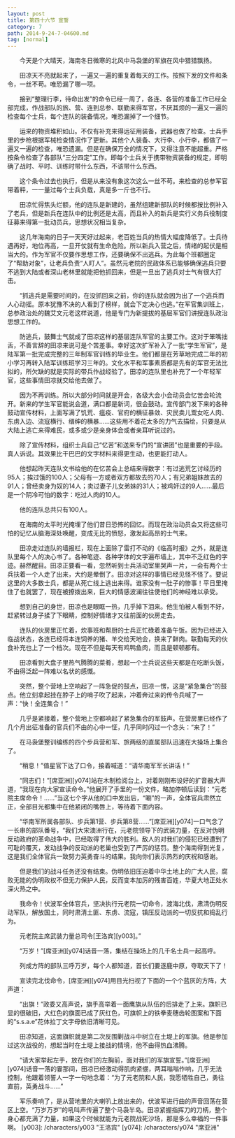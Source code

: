 ```yaml
---
layout: post
title: 第四十六节 宣誓
category: 7
path: 2014-9-24-7-04600.md
tag: [normal]
---
```


　　今天是个大晴天，海南冬日微寒的北风中马袅堡的军旗在风中猎猎飘扬。

　　田凉天不亮就起来了，一遍又一遍的重复着每天的工作。按照下发的文件和条令，一丝不苟。唯恐漏了哪一项。

　　接到“整理行李，待命出发”的命令已经一周了，各连、各营的准备工作已经全部完成，作战部队的旅、营、连到总参、联勤来得军官，不厌其烦的一遍又一遍的检查每个士兵，每个连队的装备情况，唯恐漏掉了一个细节。

　　运来的物资堆积如山。不仅有补充来得远征用装备，武器也做了检查。士兵手里的步枪根据军械检查情况作了更新。其他个人装备、大行李、小行李，都做了一遍又一遍的检查，唯恐遗漏。但是在确保万全的情况下，又得注意不能超重。严格按条令检查了各部队“三分四定”工作。即每个士兵关于携带物资装备的规定，即明确了战时、平时、训练时带什么东西，不该带什么东西。

　　这个条令过去也执行，但是从来没有象这次这么一丝不苟。来检查的总参军官带着秤，一一量过每个士兵负载，真是多一斤也不行。

　　田凉忙得焦头烂额，他的连队是新建的，虽然组建新部队的时候都按比例补入了老兵，但是新兵在连队中的比例还是太高，而且补入的新兵是实行义务兵役制度征募来得第一批动员兵，思想状况相当复杂。

　　这几年海南的日子一天天好过起来，老百姓当兵的热情大幅度降低了。士兵待遇再好，地位再高，一旦开仗就有生命危险。所以新兵入营之后，情绪的起伏是相当大的。作为军官不仅要作思想工作，还要确保不出逃兵。为此每个班都圈定了“帮助对象”，让老兵负责“人盯人”。虽然元老院的民政体系已能够确保逃兵只要不逃到大陆或者深山老林里就能把他抓回来，但是一旦出了逃兵对士气有很大打击。

　　“抓逃兵是需要时间的，在没抓回来之前，你的连队就会因为出了一个逃兵而人心动摇。原本犹豫不决的人看到了榜样，就会下定决心也逃。”在军官集训班上，总参政治处的魏艾文元老这样说道，他是专门为新提拔的基层军官们讲授连队政治思想工作的。

　　防逃兵，鼓舞士气就成了田凉这样的基层连队军官的主要工作。这对于笨嘴拙舌，不善言辞的田凉来说可是个苦差事。幸好这次扩军补入了一批“学生军官”，是陆军第一批完成完整的三年制军官训练的毕业生。他们都是在芳草地完成二年的初小学习再转入陆军训练班学习三年的。文化水平和军事素质都是先有的军官无法比拟的，所欠缺的就是实际的带兵作战经验了。田凉的连队里也补充了一个年轻军官，这些事情田凉就交给他去做了。

　　因为不再训练。所以大部分时间就是开会，各级大会小会动员会忆苦会轮流开。新来的学生军官能说会道，满口都是新词，很会鼓动。宣传部门发下来的各种鼓动宣传材料，上面写满了饥荒、瘟疫、官府的横征暴敛、灾民卖儿鬻女吃人肉、东虏入边、流寇横行、缙绅的横暴……这些用不着花太多的力气去描绘，只要是从大陆上逃亡来得难民，或多或少是亲身体会或者亲耳听说过的。

　　除了宣传材料，组织士兵自己“忆苦”和送来专门的“宣讲团”也是重要的手段。真人诉说。其效果比干巴巴的文字材料来得更生动，也更能打动人。

　　他想起昨天连队文书给他的在忆苦会上总结来得数字：有过逃荒乞讨经历的95人；挨过饿的100人；父母有一方或者双方都故去的70人；有兄弟姐妹故去的91人；曾经卖身为奴的14人；卖过妻子儿女弟妹的31人；被鸡奸过的9人……最后是一个阴冷可怕的数字：吃过人肉的10人。

　　他的连队总共只有100人。

　　在海南的太平时光掩埋了他们昔日恐怖的回忆。而现在政治动员会又将这些可怕的记忆从脑海深处唤醒，变成无比的愤怒，激发起高昂的士气来。

　　田凉走过连队的墙报栏，现在上面除了雷打不动的《临高时报》之外，就是连队里每个人的决心书了。各种笔迹、各种字体的文字遍布墙上，其中不乏红色的字迹。赫然醒目。田凉正要看一看，忽然听到士兵活动室里哭声一片，一会有两个士兵扶着一个人走了出来，大约是晕倒了。田凉对这样的事情已经见怪不怪了。要说这里的大多数士兵，都是从死亡线上逃出来得。谁家没有一肚子的惨事！平日里掩住了也就罢了，现在被撩拨出来，巨大的情感波澜往往使他们的神经难以承受。

　　想到自己的身世，田凉也是眼眶一热，几乎掉下泪来。他生怕被人看到不好，赶紧转过身子揉了下眼睛，控制好情绪才又往前面的伙房走去。

　　连队的伙房里正忙着，炊事班和帮厨的士兵正忙碌着准备午饭。因为已经进入临战状态，各连已经将本连饲养的猪、羊交给天地会，换来了鲜肉。联勤每天的伙食补充也上了一个档次。现在不但是每天有鸡鸭鱼肉，而且是顿顿都有。

　　田凉看到大盘子里热气腾腾的菜肴，想起一个士兵说这些天都是在吃断头饭，不由得泛起一阵难以名状的感慨。

　　突然，整个营地上空响起了一阵急促的鼓点，田凉一愣，这是“紧急集合”的鼓点。他立刻拿起挂在脖子上的哨子吹了起来，冲着奔过来的传令兵喊了一声：“快！全连集合！”

　　几乎是紧接着，整个营地上空都响起了紧急集合的军鼓声。在营房里已经作了几个月出征准备的官兵们不由的心中一怔，几乎同时闪过一个念头：“来了！”

　　在马袅堡整训编练的四个步兵营和军、旅两级的直属部队迅速在大操场上集合了。

　　“稍息！”值星官下达了口令，接着喊道：“请华南军军长讲话！”

　　“同志们！”[席亚洲][y074]站在木制检阅台上，对着刚刚布设好的扩音器大声道，“我现在向大家宣读命令。”他展开了手里的一份文件，略加停顿后读到：“元老院主席命令！……”当这七个字从他的口中发出后，“唰”的一声，全体官兵肃然立正，全部目光都集中在他紧闭的嘴唇上，等待着下面内容。

　　“华南军所属各部队、步兵第1营、步兵第8营……”[席亚洲][y074]一口气念了一长串的部队番号，“我们大宋澳洲行在，元老院领导下的武装力量，在反对伪明反动政府的革命战争中，已经取得了伟大的胜利。敌人的对我们的侵犯已经遭到了可耻的覆灭，发动战争的反动派的老巢也受到了严厉的惩罚。整个海南得到光复，这是我们全体官兵一致努力英勇奋斗的结果。我向你们表示热烈的庆祝和感谢。

　　但是我们的战斗任务还没有结束。伪明依旧压迫着中华土地上的广大人民，腐败无能的伪明政权不但无力保护人民，反而变本加厉的残害百姓，华夏大地正处水深火热之中。

　　我命令！伏波军全体官兵，坚决执行元老院一切命令，渡海北伐，肃清伪明反动军队，解放国土，同时肃清土匪、东虏、流寇，镇压反动派的一切反抗和捣乱行为。

　　元老院主席武装力量总司令[王洛宾][y003]。”

　　“万岁！”[席亚洲][y074]话音一落，集结在操场上的几千名士兵一起高呼。

　　列成方阵的部队三呼万岁，每个人都知道，首长们要逐鹿中原，夺取天下了！

　　宣读完北伐命令，[席亚洲][y074]用目光扫视了下面的一个个蓝灰的方阵，大声道：

　　“出旗！”政委又高声说，旗手高举着一面鹰旗从队伍的后排走了上来。旗帜已显的很破旧，大红色的旗面已成了灰红色，可旗帜上的铁拳麦穗齿轮图案和下面的“s.s.a.e”花体拉丁文字母依旧清晰可见。

　　田凉知道，这面旗帜就是第二次反围剿战斗中树立在土堤上的军旗。他是参加过这次战役的，想起当时在土堤上接战的情境，他不由得热血沸腾。

　　“请大家举起左手，放在你们的左胸前，面对我们的军旗宣誓。”[席亚洲][y074]话音一落的霎那间，田凉已经激动得肌肉紧绷，两耳嗡嗡作响，几乎无法控制，他跟着领誓人一字一句地念着：“为了元老院和人民，我愿牺牲自己，勇往直前，英勇战斗……”

　　军乐奏响了，是从营地里的大喇叭上放出来的，伏波军进行曲的声音回荡在营区上空。“万岁万岁”的吼叫声传遍了整个马袅半岛。田凉紧握指挥刀的刀柄，整个身心都充满了力量，如果这个时候就能为元老院战死沙场，那是多么幸福的一件事啊。
[y003]: /characters/y003 "王洛宾"
[y074]: /characters/y074 "席亚洲"
